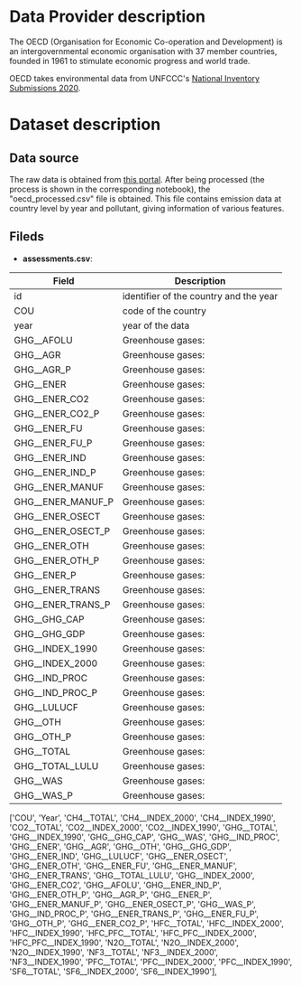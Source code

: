 
# Data Provider description

The OECD (Organisation for Economic Co-operation and Development) is an intergovernmental economic organisation with 37 member countries, founded in 1961 to stimulate economic progress and world trade.

OECD takes environmental data from UNFCCC's [National Inventory Submissions 2020](https://unfccc.int/process-and-meetings/transparency-and-reporting/greenhouse-gas-data/information-on-data-sources).

# Dataset description

## Data source

The raw data is obtained from [this portal](https://stats.oecd.org/Index.aspx?DataSetCode=AIR_GHG).
After being processed (the process is shown in the corresponding notebook), the "oecd_processed.csv" file is obtained. This file contains emission data at country level by year and pollutant, giving information of various features.

## Fileds

- **assessments.csv**:

| Field | Description |
| ---- | ------------------- |
| id | identifier of the country and the year |
| COU | code of the country |
| year | year of the data |
| GHG__AFOLU | Greenhouse gases:  |
| GHG__AGR | Greenhouse gases:  |
| GHG__AGR_P | Greenhouse gases:  |
| GHG__ENER | Greenhouse gases:  |
| GHG__ENER_CO2 | Greenhouse gases:  |
| GHG__ENER_CO2_P | Greenhouse gases:  |
| GHG__ENER_FU | Greenhouse gases:  |
| GHG__ENER_FU_P | Greenhouse gases:  |
| GHG__ENER_IND | Greenhouse gases:  |
| GHG__ENER_IND_P | Greenhouse gases:  |
| GHG__ENER_MANUF | Greenhouse gases:  |
| GHG__ENER_MANUF_P | Greenhouse gases:  |
| GHG__ENER_OSECT | Greenhouse gases:  |
| GHG__ENER_OSECT_P | Greenhouse gases:  |
| GHG__ENER_OTH | Greenhouse gases:  |
| GHG__ENER_OTH_P | Greenhouse gases:  |
| GHG__ENER_P | Greenhouse gases:  |
| GHG__ENER_TRANS | Greenhouse gases:  |
| GHG__ENER_TRANS_P | Greenhouse gases:  |
| GHG__GHG_CAP | Greenhouse gases:  |
| GHG__GHG_GDP | Greenhouse gases:  |
| GHG__INDEX_1990 | Greenhouse gases:  |
| GHG__INDEX_2000 | Greenhouse gases:  |
| GHG__IND_PROC | Greenhouse gases:  |
| GHG__IND_PROC_P | Greenhouse gases:  |
| GHG__LULUCF | Greenhouse gases:  |
| GHG__OTH | Greenhouse gases:  |
| GHG__OTH_P | Greenhouse gases:  |
| GHG__TOTAL | Greenhouse gases:  |
| GHG__TOTAL_LULU | Greenhouse gases:  |
| GHG__WAS | Greenhouse gases:  |
| GHG__WAS_P | Greenhouse gases:  |



['COU', 'Year', 'CH4__TOTAL', 'CH4__INDEX_2000', 'CH4__INDEX_1990',
       'CO2__TOTAL', 'CO2__INDEX_2000', 'CO2__INDEX_1990', 'GHG__TOTAL',
       'GHG__INDEX_1990', 'GHG__GHG_CAP', 'GHG__WAS', 'GHG__IND_PROC',
       'GHG__ENER', 'GHG__AGR', 'GHG__OTH', 'GHG__GHG_GDP', 'GHG__ENER_IND',
       'GHG__LULUCF', 'GHG__ENER_OSECT', 'GHG__ENER_OTH', 'GHG__ENER_FU',
       'GHG__ENER_MANUF', 'GHG__ENER_TRANS', 'GHG__TOTAL_LULU',
       'GHG__INDEX_2000', 'GHG__ENER_CO2', 'GHG__AFOLU', 'GHG__ENER_IND_P',
       'GHG__ENER_OTH_P', 'GHG__AGR_P', 'GHG__ENER_P', 'GHG__ENER_MANUF_P',
       'GHG__ENER_OSECT_P', 'GHG__WAS_P', 'GHG__IND_PROC_P',
       'GHG__ENER_TRANS_P', 'GHG__ENER_FU_P', 'GHG__OTH_P', 'GHG__ENER_CO2_P',
       'HFC__TOTAL', 'HFC__INDEX_2000', 'HFC__INDEX_1990', 'HFC_PFC__TOTAL',
       'HFC_PFC__INDEX_2000', 'HFC_PFC__INDEX_1990', 'N2O__TOTAL',
       'N2O__INDEX_2000', 'N2O__INDEX_1990', 'NF3__TOTAL', 'NF3__INDEX_2000',
       'NF3__INDEX_1990', 'PFC__TOTAL', 'PFC__INDEX_2000', 'PFC__INDEX_1990',
       'SF6__TOTAL', 'SF6__INDEX_2000', 'SF6__INDEX_1990'],
